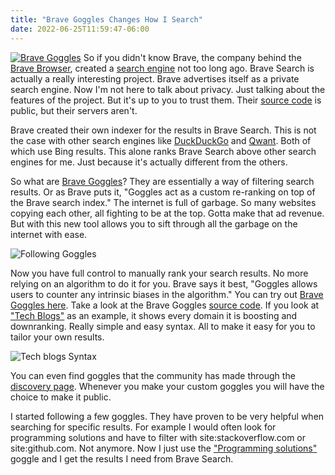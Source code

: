 ```yaml
---
title: "Brave Goggles Changes How I Search"
date: 2022-06-25T11:59:47-06:00
---
```

[![Brave Goggles](/images/posts/brave-goggles-changes-how-i-search/Thumbnail.webp)](https://youtu.be/HZvrgZK43qg)
So if you didn't know Brave, the company behind the [Brave Browser](https://brave.com/), created a [search engine](https://search.brave.com/) not too long ago.
Brave Search is actually a really interesting project.
Brave advertises itself as a private search engine.
Now I'm not here to talk about privacy.
Just talking about the features of the project.
But it's up to you to trust them.
Their [source code](https://github.com/orgs/brave/repositories) is public, but their servers aren't.

Brave created their own indexer for the results in Brave Search.
This is not the case with other search engines like [DuckDuckGo](https://duckduckgo.com/) and [Qwant](https://www.qwant.com/).
Both of which use Bing results.
This alone ranks Brave Search above other search engines for me.
Just because it's actually different from the others.

So what are [Brave Goggles](https://search.brave.com/help/goggles)?
They are essentially a way of filtering search results.
Or as Brave puts it, "Goggles act as a custom re-ranking on top of the Brave search index."
The internet is full of garbage.
So many websites copying each other, all fighting to be at the top.
Gotta make that ad revenue.
But with this new tool allows you to sift through all the garbage on the internet with ease.

![Following Goggles](/images/posts/brave-goggles-changes-how-i-search/following-goggles.webp)

Now you have full control to manually rank your search results.
No more relying on an algorithm to do it for you.
Brave says it best, "Goggles allows users to counter any intrinsic biases in the algorithm."
You can try out [Brave Goggles here](https://search.brave.com/goggles).
Take a look at the Brave Goggles [source code](https://github.com/brave/goggles-quickstart/).
If you look at ["Tech Blogs"](https://raw.githubusercontent.com/brave/goggles-quickstart/main/goggles/tech_blogs.goggle) as an example, it shows every domain it is boosting and downranking.
Really simple and easy syntax.
All to make it easy for you to tailor your own results.

![Tech blogs Syntax](/images/posts/brave-goggles-changes-how-i-search/goggles-syntax.webp)

You can even find goggles that the community has made through the [discovery page](https://search.brave.com/goggles/discover).
Whenever you make your custom goggles you will have the choice to make it public.

I started following a few goggles.
They have proven to be very helpful when searching for specific results.
For example I would often look for programming solutions and have to filter with site:stackoverflow.com or site:github.com.
Not anymore.
Now I just use the ["Programming solutions"](https://search.brave.com/goggles/discover?goggles_id=https%3A%2F%2Fraw.githubusercontent.com%2FAdventistforever%2Fbrave-programming-goggle%2Fmain%2Fprogramming.goggle) goggle and I get the results I need from Brave Search.
